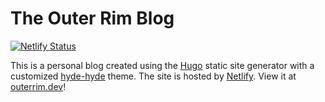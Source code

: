 # The Outer Rim Blog

[![Netlify Status](https://api.netlify.com/api/v1/badges/36cbc15e-190b-41ab-970e-bbcf16e886c9/deploy-status)](https://app.netlify.com/sites/outerrim/deploys)

This is a personal blog created using the [Hugo](https://gohugo.io/) static site generator with a customized [hyde-hyde](https://themes.gohugo.io/hyde-hyde/) theme. The site is hosted by [Netlify](https://netlify.com/). View it at [outerrim.dev](https://www.outerrim.dev/)!
